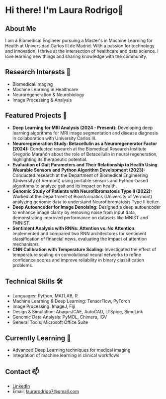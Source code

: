 # Hi there! I'm Laura Rodrigo👋

## About Me
I am a Biomedical Engineer pursuing a Master's in Machine Learning for Health at Universidad Carlos III de Madrid. With a passion for technology and innovation, I thrive at the intersection of healthcare and data science. I love learning new things and sharing knowledge with the community.

## Research Interests 🔬
- Biomedical Imaging 
- Machine Learning in Healthcare
- Neuroregeneration & Neurobiology
- Image Processing & Analysis

## Featured Projects 🚀
- **Deep Learning for MRI Analysis (2024 - Present):**
Developing deep learning algorithms for MRI image segmentation and disease diagnosis in collaboration with University Carlos III.
- **Neuroregeneration Study: Betacellulin as a Neuroregenerator Factor (2024):**
Conducted research at the Biomedical Research Institute Gregorio Marañón about the role of Betacellulin in neural regeneration, highlighting its therapeutic potential.
- **Evaluation of Gait Parameters and Their Relationship to Health Using Wearable Sensors and Python Algorithm Development (2023):**
Conducted research at the Department of Biomedical Engineering (University of Vermont) using portable sensors and Python-based algorithms to analyze gait and its impact on health.
- **Genomic Study of Patients with Neurofibromatosis Type II (2022):**
Worked at the Department of Bioinformatics (University of Vermont) analyzing genomic data to understand Neurofibromatosis Type II better.
- **Deep Autoencoder for Image Denoising:**
Designed a deep autoencoder to enhance image clarity by removing noise from input data, demonstrating improved performance on datasets like MNIST and FMNIST.
- **Sentiment Analysis with RNNs: Attention vs. No Attention:**
Implemented and compared two RNN architectures for sentiment classification of financial news, evaluating the impact of attention mechanisms.
- **CNN Calibration with Temperature Scaling:**
Investigated the effect of temperature scaling on convolutional neural networks to refine confidence scores and improve reliability in binary classification problems.

## Technical Skills 🛠️
- Languages: Python, MATLAB, R
- Machine Learning & Deep Learning: TensorFlow, PyTorch
- Image Processing: ImageJ, Fiji
- Design & Simulation: Abaqus/CAE, AutoCAD, LTSpice, SimuLink
- Genomic Data Analysis: PyMOL, Chimera, IGV
- General Tools: Microsoft Office Suite

## Currently Learning 🌱
- Advanced Deep Learning techniques for medical imaging
- Integration of machine learning in clinical workflows

## Contact 📫
- [LinkedIn](https://www.linkedin.com/in/laura-rodrigo-muñoz)
- Email: laurarodrigo7@gmail.com

